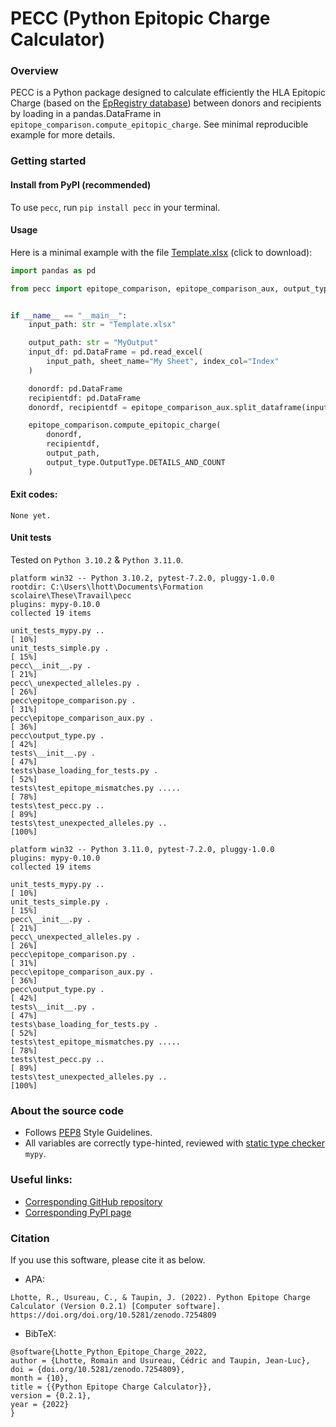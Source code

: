 # PECC (Python Epitopic Charge Calculator)

### Overview
PECC is a Python package designed to calculate efficiently the HLA Epitopic Charge (based on the
[EpRegistry database](https://www.epregistry.com.br/)) between donors and recipients by loading in a pandas.DataFrame
in `epitope_comparison.compute_epitopic_charge`.  See minimal reproducible example for more details.


### Getting started
#### Install from PyPI (recommended)
To use `pecc`, run `pip install pecc` in your terminal.


#### Usage
Here is a minimal example with the file [Template.xlsx](https://github.com/MICS-Lab/pecc/raw/main/Template.xlsx) (click to download):
```py
import pandas as pd

from pecc import epitope_comparison, epitope_comparison_aux, output_type


if __name__ == "__main__":
    input_path: str = "Template.xlsx"

    output_path: str = "MyOutput"
    input_df: pd.DataFrame = pd.read_excel(
        input_path, sheet_name="My Sheet", index_col="Index"
    )

    donordf: pd.DataFrame
    recipientdf: pd.DataFrame
    donordf, recipientdf = epitope_comparison_aux.split_dataframe(input_df)

    epitope_comparison.compute_epitopic_charge(
        donordf,
        recipientdf,
        output_path,
        output_type.OutputType.DETAILS_AND_COUNT
    )
```

#### Exit codes:
```
None yet.
```


#### Unit tests
Tested on `Python 3.10.2` & `Python 3.11.0`.
```
platform win32 -- Python 3.10.2, pytest-7.2.0, pluggy-1.0.0
rootdir: C:\Users\lhott\Documents\Formation scolaire\These\Travail\pecc
plugins: mypy-0.10.0
collected 19 items                                                                                                                                     

unit_tests_mypy.py ..                                                               [ 10%]
unit_tests_simple.py .                                                              [ 15%] 
pecc\__init__.py .                                                                  [ 21%] 
pecc\_unexpected_alleles.py .                                                       [ 26%] 
pecc\epitope_comparison.py .                                                        [ 31%] 
pecc\epitope_comparison_aux.py .                                                    [ 36%] 
pecc\output_type.py .                                                               [ 42%] 
tests\__init__.py .                                                                 [ 47%] 
tests\base_loading_for_tests.py .                                                   [ 52%] 
tests\test_epitope_mismatches.py .....                                              [ 78%]
tests\test_pecc.py ..                                                               [ 89%] 
tests\test_unexpected_alleles.py ..                                                 [100%]
```
```
platform win32 -- Python 3.11.0, pytest-7.2.0, pluggy-1.0.0
plugins: mypy-0.10.0
collected 19 items

unit_tests_mypy.py ..                                                               [ 10%]
unit_tests_simple.py .                                                              [ 15%]
pecc\__init__.py .                                                                  [ 21%]
pecc\_unexpected_alleles.py .                                                       [ 26%]
pecc\epitope_comparison.py .                                                        [ 31%]
pecc\epitope_comparison_aux.py .                                                    [ 36%]
pecc\output_type.py .                                                               [ 42%]
tests\__init__.py .                                                                 [ 47%]
tests\base_loading_for_tests.py .                                                   [ 52%]
tests\test_epitope_mismatches.py .....                                              [ 78%]
tests\test_pecc.py ..                                                               [ 89%]
tests\test_unexpected_alleles.py ..                                                 [100%]
```



### About the source code
- Follows [PEP8](https://peps.python.org/pep-0008/) Style Guidelines.
- All variables are correctly type-hinted, reviewed with [static type checker](https://mypy.readthedocs.io/en/stable/)
`mypy`.



### Useful links:
- [Corresponding GitHub repository](https://github.com/MICS-Lab/pecc)
- [Corresponding PyPI page](https://pypi.org/project/pecc)



### Citation
If you use this software, please cite it as below.

- APA:
```
Lhotte, R., Usureau, C., & Taupin, J. (2022). Python Epitope Charge Calculator (Version 0.2.1) [Computer software].
https://doi.org/doi.org/10.5281/zenodo.7254809
```

- BibTeX:
```
@software{Lhotte_Python_Epitope_Charge_2022,
author = {Lhotte, Romain and Usureau, Cédric and Taupin, Jean-Luc},
doi = {doi.org/10.5281/zenodo.7254809},
month = {10},
title = {{Python Epitope Charge Calculator}},
version = {0.2.1},
year = {2022}
}
```
